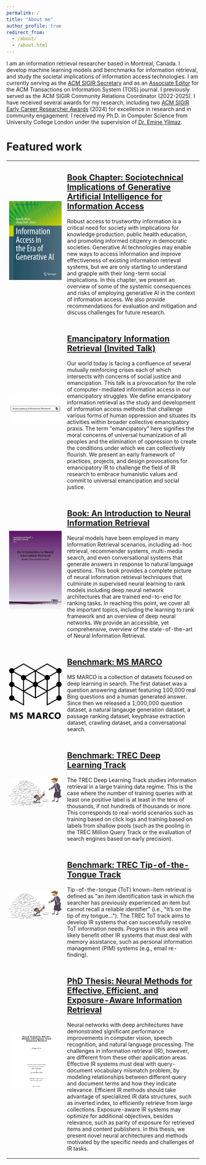 ```yaml
---
permalink: /
title: "About me"
author_profile: true
redirect_from: 
  - /about/
  - /about.html
---
```


I am an information retrieval researcher based in Montreal, Canada.
I develop machine learning models and benchmarks for information retrieval, and study the societal implications of information access technologies.
I am currently serving as the [ACM SIGIR Secretary](https://sigir.org/general-information/officers-and-volunteers) and as an [Associate Editor](https://dl.acm.org/journal/tois/editorial-board) for the ACM Transactions on Information System (TOIS) journal.
I previously served as the ACM SIGIR Community Relations Coordinator (2022-2025).
I have received several awards for my research, including two [ACM SIGIR Early Career Researcher Awards](https://sigir.org/awards/sigir-ecr-awards/) (2024) for excellence in research and in community engagement.
I received my Ph.D. in Computer Science from University College London under the supervision of [Dr. Emine Yilmaz](https://sites.google.com/site/emineyilmaz/).

Featured work
======

<div class="archive" width="100%">
    <article class="archive__item" itemscope itemtype="http://schema.org/CreativeWork" width="100%">
        <table border="0" width="100%">
          <tr width="100%">
            <td width="30%"><img src="/images/978-3-031-73147-1.webp" /></td>
            <td>
              <h2 class="archive__item-title" itemprop="headline">
                <a href="https://link.springer.com/chapter/10.1007/978-3-031-73147-1_7" rel="permalink">
                  Book Chapter: Sociotechnical Implications of Generative Artificial Intelligence for Information Access
                </a>
              </h2>
              <p class="archive__item-excerpt" itemprop="description">
                Robust access to trustworthy information is a critical need for society with implications for knowledge production, public health education, and promoting informed citizenry in democratic societies. Generative AI technologies may enable new ways to access information and improve effectiveness of existing information retrieval systems, but we are only starting to understand and grapple with their long-term social implications. In this chapter, we present an overview of some of the systemic consequences and risks of employing generative AI in the context of information access. We also provide recommendations for evaluation and mitigation and discuss challenges for future research.
              </p>
            </td>
          </tr>
          <tr>
            <td><img src="/images/emancipatory-ir-2-655x368.png" /></td>
            <td>
              <h2 class="archive__item-title" itemprop="headline">
                <a href="https://www.youtube.com/watch?v=wK-nHCg_ZHg" rel="permalink">
                  Emancipatory Information Retrieval (Invited Talk)
                </a>
              </h2>
              <p class="archive__item-excerpt" itemprop="description">
                Our world today is facing a confluence of several mutually reinforcing crises each of which intersects with concerns of social justice and emancipation. This talk is a provocation for the role of computer-mediated information access in our emancipatory struggles. We define emancipatory information retrieval as the study and development of information access methods that challenge various forms of human oppression and situates its activities within broader collective emancipatory praxis. The term "emancipatory" here signifies the moral concerns of universal humanization of all peoples and the elimination of oppression to create the conditions under which we can collectively flourish. We present an early framework of practices, projects, and design provocations for emancipatory IR to challenge the field of IR research to embrace humanistic values and commit to universal emancipation and social justice.
              </p>
            </td>
          </tr>
          <tr>
            <td><img src="/images/9781680835328.jpg" /></td>
            <td>
              <h2 class="archive__item-title" itemprop="headline">
                <a href="https://www.nowpublishers.com/article/Details/INR-061" rel="permalink">
                  Book: An Introduction to Neural Information Retrieval
                </a>
              </h2>
              <p class="archive__item-excerpt" itemprop="description">
                Neural models have been employed in many Information Retrieval scenarios, including ad-hoc retrieval, recommender systems, multi-media search, and even conversational systems that generate answers in response to natural language questions. This book provides a complete picture of neural information retrieval techniques that culminate in supervised neural learning to rank models including deep neural network architectures that are trained end-to-end for ranking tasks. In reaching this point, we cover all the important topics, including the learning to rank framework and an overview of deep neural networks. We provide an accessible, yet comprehensive, overview of the state-of-the-art of Neural Information Retrieval.
              </p>
            </td>
          </tr>
          <tr>
            <td><img src="/images/MarcoLogo.small_.png" /></td>
            <td>
              <h2 class="archive__item-title" itemprop="headline">
                <a href="https://microsoft.github.io/msmarco" rel="permalink">
                  Benchmark: MS MARCO
                </a>
              </h2>
              <p class="archive__item-excerpt" itemprop="description">
                MS MARCO is a collection of datasets focused on deep learning in search. The first dataset was a question answering dataset featuring 100,000 real Bing questions and a human generated answer. Since then we released a 1,000,000 question dataset, a natural langauge generation dataset, a passage ranking dataset, keyphrase extraction dataset, crawling dataset, and a conversational search.
              </p>
            </td>
          </tr>
          <tr>
            <td><img src="/images/Text_REtrieval_Conference_TREC_logo-655x368.png" /></td>
            <td>
              <h2 class="archive__item-title" itemprop="headline">
                <a href="https://microsoft.github.io/msmarco/TREC-Deep-Learning" rel="permalink">
                  Benchmark: TREC Deep Learning Track
                </a>
              </h2>
              <p class="archive__item-excerpt" itemprop="description">
                The TREC Deep Learning Track studies information retrieval in a large training data regime. This is the case where the number of training queries with at least one positive label is at least in the tens of thousands, if not hundreds of thousands or more. This corresponds to real-world scenarios such as training based on click logs and training based on labels from shallow pools (such as the pooling in the TREC Million Query Track or the evaluation of search engines based on early precision).
              </p>
            </td>
          </tr>
          <tr>
            <td><img src="/images/Text_REtrieval_Conference_TREC_logo-655x368.png" /></td>
            <td>
              <h2 class="archive__item-title" itemprop="headline">
                <a href="https://trec-tot.github.io" rel="permalink">
                  Benchmark: TREC Tip-of-the-Tongue Track
                </a>
              </h2>
              <p class="archive__item-excerpt" itemprop="description">
                Tip-of-the-tongue (ToT) known-item retrieval is defined as "an item identification task in which the searcher has previously experienced an item but cannot recall a reliable identifier" (i.e., "It’s on the tip of my tongue…"). The TREC ToT track aims to develop IR systems that can successfully resolve ToT information needs. Progress in this area will likely benefit other IR systems that must deal with memory assistance, such as personal information management (PIM) systems (e.g., email re-finding).
              </p>
            </td>
          </tr>
          <tr>
            <td><img src="/images/dissertation-bmitra.png" /></td>
            <td>
              <h2 class="archive__item-title" itemprop="headline">
                <a href="" rel="permalink">
                  PhD Thesis: Neural Methods for Effective, Efficient, and Exposure-Aware Information Retrieval
                </a>
              </h2>
              <p class="archive__item-excerpt" itemprop="description">
                Neural networks with deep architectures have demonstrated significant performance improvements in computer vision, speech recognition, and natural language processing. The challenges in information retrieval (IR), however, are different from these other application areas. Effective IR systems must deal with query-document vocabulary mismatch problem, by modeling relationships between different query and document terms and how they indicate relevance. Efficient IR methods should take advantage of specialized IR data structures, such as inverted index, to efficiently retrieve from large collections. Exposure-aware IR systems may optimize for additional objectives, besides relevance, such as parity of exposure for retrieved items and content publishers. In this thesis, we present novel neural architectures and methods motivated by the specific needs and challenges of IR tasks.
              </p>
            </td>
          </tr>
        </table>
    </article>
</div>
